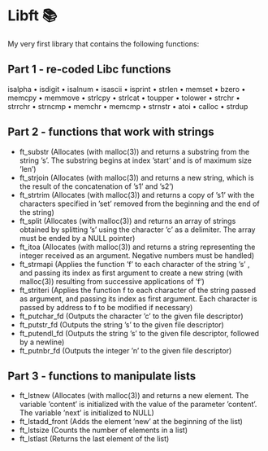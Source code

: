 # Libft :books:	
My very first library that contains the following functions:
## Part 1 - re-coded Libc functions
isalpha
• isdigit
• isalnum
• isascii
• isprint
• strlen
• memset
• bzero
• memcpy
• memmove
• strlcpy
• strlcat
• toupper
• tolower
• strchr
• strrchr
• strncmp
• memchr
• memcmp
• strnstr
• atoi
• calloc
• strdup
## Part 2 - functions that work with strings
* ft_substr (Allocates (with malloc(3)) and returns a substring from the string ’s’. The substring begins at index ’start’ and is of maximum size ’len’)
* ft_strjoin (Allocates (with malloc(3)) and returns a new string, which is the result of the concatenation of ’s1’ and ’s2’)
* ft_strtrim (Allocates (with malloc(3)) and returns a copy of ’s1’ with the characters specified in ’set’ removed from the beginning and the end of the string)
* ft_split (Allocates (with malloc(3)) and returns an array of strings obtained by splitting ’s’ using the character ’c’ as a delimiter. The array must be ended by a NULL pointer)
* ft_itoa (Allocates (with malloc(3)) and returns a string representing the integer received as an argument. Negative numbers must be handled)
* ft_strmapi (Applies the function ’f’ to each character of the string ’s’ , and passing its index as first argument to create a new string (with malloc(3)) resulting from successive applications of ’f’)
* ft_striteri (Applies the function f to each character of the string passed as argument, and passing its index as first argument. Each character is passed by address to f to be modified if necessary)
* ft_putchar_fd (Outputs the character ’c’ to the given file descriptor)
* ft_putstr_fd (Outputs the string ’s’ to the given file descriptor)
* ft_putendl_fd (Outputs the string ’s’ to the given file descriptor, followed by a newline)
* ft_putnbr_fd (Outputs the integer ’n’ to the given file descriptor)
## Part 3 - functions to manipulate lists
* ft_lstnew (Allocates (with malloc(3)) and returns a new element. The variable ’content’ is initialized with the value of the parameter ’content’. The variable ’next’ is initialized to NULL)
* ft_lstadd_front (Adds the element ’new’ at the beginning of the list)
* ft_lstsize (Counts the number of elements in a list)
* ft_lstlast (Returns the last element of the list)
